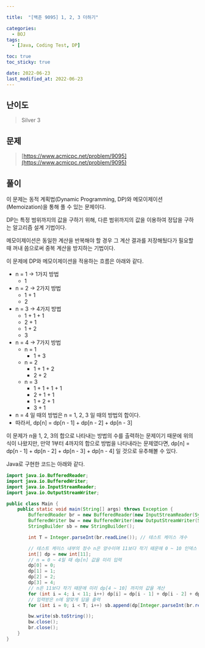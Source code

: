 ```yaml
---

title:  "[백준 9095] 1, 2, 3 더하기"

categories:
  - BOJ
tags:
  - [Java, Coding Test, DP]

toc: true
toc_sticky: true

date: 2022-06-23
last_modified_at: 2022-06-23
---
```



## 난이도

> Silver 3

## 문제

> [https://www.acmicpc.net/problem/9095](https://www.acmicpc.net/problem/9095)

## 풀이

이 문제는 동적 계획법(Dynamic Programming, DP)와 메모이제이션(Memoization)을 통해 풀 수 있는 문제이다.

DP는 특정 범위까지의 값을 구하기 위해, 다른 범위까지의 값을 이용하여 정답을 구하는 알고리즘 설계 기법이다.

메모이제이션은 동일한 계산을 반복해야 할 경우 그 계산 결과를 저장해뒀다가 필요할 때 꺼내 씀으로써 중복 계산을 방지하는 기법이다.

이 문제에 DP와 메모이제이션을 적용하는 흐름은 아래와 같다.

* n = 1 -> 1가지 방법
  * 1
* n = 2 -> 2가지 방법
  * 1 + 1
  * 2
* n = 3 -> 4가지 방법
  * 1 + 1 + 1
  * 2 + 1
  * 1 + 2
  * 3
* n = 4 -> 7가지 방법
  * n = 1
    * 1 + 3
  * n = 2
    * 1 + 1 + 2
    * 2 + 2
  * n = 3
    * 1 + 1 + 1 + 1
    * 2 + 1 + 1
    * 1 + 2 + 1
    * 3 + 1
* n = 4 일 때의 방법은 n = 1, 2, 3 일 때의 방법의 합이다.
* 따라서, dp[n] = dp[n - 1] + dp[n - 2] + dp[n - 3]

이 문제가 n을 1, 2, 3의 합으로 나타내는 방법의 수를 출력하는 문제이기 때문에 위의 식이 나왔지만, 만약 1부터 4까지의 합으로 방법을 나타내라는 문제였다면, dp[n] = dp[n - 1] + dp[n - 2] + dp[n - 3] + dp[n - 4] 일 것으로 유추해볼 수 있다.

Java로 구현한 코드는 아래와 같다.

```java
import java.io.BufferedReader;
import java.io.BufferedWriter;
import java.io.InputStreamReader;
import java.io.OutputStreamWriter;

public class Main {
    public static void main(String[] args) throws Exception {
        BufferedReader br = new BufferedReader(new InputStreamReader(System.in));
        BufferedWriter bw = new BufferedWriter(new OutputStreamWriter(System.out));
        StringBuilder sb = new StringBuilder();

        int T = Integer.parseInt(br.readLine()); // 테스트 케이스 개수

      	// 테스트 케이스 내부의 정수 n은 양수이며 11보다 작기 때문에 0 ~ 10 인덱스 가지는 배열 생성
        int[] dp = new int[11]; 
      	// n = 0 ~ 4일 때 dp[n] 값을 미리 입력
        dp[0] = 0;
        dp[1] = 1;
        dp[2] = 2;
        dp[3] = 4;
      	// n은 11보다 작기 때문에 미리 dp[4 ~ 10] 까지의 값을 계산
        for (int i = 4; i < 11; i++) dp[i] = dp[i - 1] + dp[i - 2] + dp[i - 3];
      	// 입력받은 n에 알맞게 답을 출력
        for (int i = 0; i < T; i++) sb.append(dp[Integer.parseInt(br.readLine())] + "\n");

        bw.write(sb.toString());
        bw.close();
        br.close();
    }
}
```
